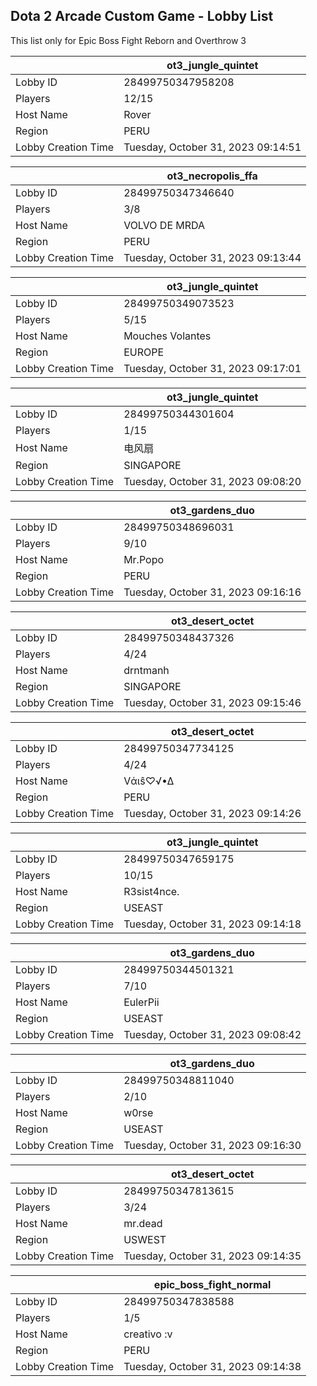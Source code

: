 ## Dota 2 Arcade Custom Game - Lobby List

This list only for Epic Boss Fight Reborn and Overthrow 3

|  | ot3_jungle_quintet |
| ------ | ------ |
| Lobby ID | 28499750347958208 |
| Players | 12/15 |
| Host Name | Rover |
| Region | PERU |
| Lobby Creation Time | Tuesday, October 31, 2023 09:14:51 |


|  | ot3_necropolis_ffa |
| ------ | ------ |
| Lobby ID | 28499750347346640 |
| Players | 3/8 |
| Host Name | VOLVO DE MRDA |
| Region | PERU |
| Lobby Creation Time | Tuesday, October 31, 2023 09:13:44 |


|  | ot3_jungle_quintet |
| ------ | ------ |
| Lobby ID | 28499750349073523 |
| Players | 5/15 |
| Host Name | Mouches Volantes |
| Region | EUROPE |
| Lobby Creation Time | Tuesday, October 31, 2023 09:17:01 |


|  | ot3_jungle_quintet |
| ------ | ------ |
| Lobby ID | 28499750344301604 |
| Players | 1/15 |
| Host Name | 电风扇 |
| Region | SINGAPORE |
| Lobby Creation Time | Tuesday, October 31, 2023 09:08:20 |


|  | ot3_gardens_duo |
| ------ | ------ |
| Lobby ID | 28499750348696031 |
| Players | 9/10 |
| Host Name | Mr.Popo |
| Region | PERU |
| Lobby Creation Time | Tuesday, October 31, 2023 09:16:16 |


|  | ot3_desert_octet |
| ------ | ------ |
| Lobby ID | 28499750348437326 |
| Players | 4/24 |
| Host Name | drntmanh |
| Region | SINGAPORE |
| Lobby Creation Time | Tuesday, October 31, 2023 09:15:46 |


|  | ot3_desert_octet |
| ------ | ------ |
| Lobby ID | 28499750347734125 |
| Players | 4/24 |
| Host Name | Vάιŝ♡√•∆ |
| Region | PERU |
| Lobby Creation Time | Tuesday, October 31, 2023 09:14:26 |


|  | ot3_jungle_quintet |
| ------ | ------ |
| Lobby ID | 28499750347659175 |
| Players | 10/15 |
| Host Name | R3sist4nce. |
| Region | USEAST |
| Lobby Creation Time | Tuesday, October 31, 2023 09:14:18 |


|  | ot3_gardens_duo |
| ------ | ------ |
| Lobby ID | 28499750344501321 |
| Players | 7/10 |
| Host Name | EulerPii |
| Region | USEAST |
| Lobby Creation Time | Tuesday, October 31, 2023 09:08:42 |


|  | ot3_gardens_duo |
| ------ | ------ |
| Lobby ID | 28499750348811040 |
| Players | 2/10 |
| Host Name | w0rse |
| Region | USEAST |
| Lobby Creation Time | Tuesday, October 31, 2023 09:16:30 |


|  | ot3_desert_octet |
| ------ | ------ |
| Lobby ID | 28499750347813615 |
| Players | 3/24 |
| Host Name | mr.dead |
| Region | USWEST |
| Lobby Creation Time | Tuesday, October 31, 2023 09:14:35 |


|  | epic_boss_fight_normal |
| ------ | ------ |
| Lobby ID | 28499750347838588 |
| Players | 1/5 |
| Host Name | creativo :v |
| Region | PERU |
| Lobby Creation Time | Tuesday, October 31, 2023 09:14:38 |


